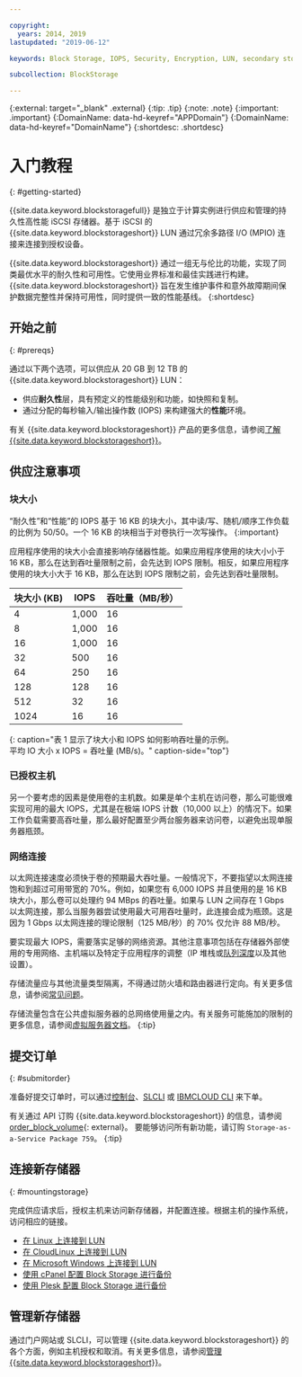 ```yaml
---

copyright:
  years: 2014, 2019
lastupdated: "2019-06-12"

keywords: Block Storage, IOPS, Security, Encryption, LUN, secondary storage, mount storage, provision storage, ISCSI, MPIO, redundant

subcollection: BlockStorage

---
```

{:external: target="_blank" .external}
{:tip: .tip}
{:note: .note}
{:important: .important}
{:DomainName: data-hd-keyref="APPDomain"}
{:DomainName: data-hd-keyref="DomainName"}
{:shortdesc: .shortdesc}

# 入门教程
{: #getting-started}

{{site.data.keyword.blockstoragefull}} 是独立于计算实例进行供应和管理的持久性高性能 iSCSI 存储器。基于 iSCSI 的 {{site.data.keyword.blockstorageshort}} LUN 通过冗余多路径 I/O (MPIO) 连接来连接到授权设备。

{{site.data.keyword.blockstorageshort}} 通过一组无与伦比的功能，实现了同类最优水平的耐久性和可用性。它使用业界标准和最佳实践进行构建。{{site.data.keyword.blockstorageshort}} 旨在发生维护事件和意外故障期间保护数据完整性并保持可用性，同时提供一致的性能基线。
{:shortdesc}

## 开始之前
{: #prereqs}

通过以下两个选项，可以供应从 20 GB 到 12 TB 的 {{site.data.keyword.blockstorageshort}} LUN：<br/>
- 供应**耐久性**层，具有预定义的性能级别和功能，如快照和复制。
- 通过分配的每秒输入/输出操作数 (IOPS) 来构建强大的**性能**环境。

有关 {{site.data.keyword.blockstorageshort}} 产品的更多信息，请参阅[了解 {{site.data.keyword.blockstorageshort}}](/docs/infrastructure/BlockStorage?topic=BlockStorage-About)。

## 供应注意事项

### 块大小

“耐久性”和“性能”的 IOPS 基于 16 KB 的块大小，其中读/写、随机/顺序工作负载的比例为 50/50。一个 16 KB 的块相当于对卷执行一次写操作。
{:important}

应用程序使用的块大小会直接影响存储器性能。如果应用程序使用的块大小小于 16 KB，那么在达到吞吐量限制之前，会先达到 IOPS 限制。相反，如果应用程序使用的块大小大于 16 KB，那么在达到 IOPS 限制之前，会先达到吞吐量限制。

|块大小 (KB)|IOPS|吞吐量（MB/秒）|
|-----|-----|-----|
|4|1,000|16|
|8|1,000|16|
|16|1,000|16|
|32|500|16|
|64|250|16|
|128|128|16|
|512|32|16|
|1024|16|16|
{: caption="表 1 显示了块大小和 IOPS 如何影响吞吐量的示例。<br/>平均 IO 大小 x IOPS = 吞吐量 (MB/s)。" caption-side="top"}

### 已授权主机

另一个要考虑的因素是使用卷的主机数。如果是单个主机在访问卷，那么可能很难实现可用的最大 IOPS，尤其是在极端 IOPS 计数（10,000 以上）的情况下。如果工作负载需要高吞吐量，那么最好配置至少两台服务器来访问卷，以避免出现单服务器瓶颈。

### 网络连接

以太网连接速度必须快于卷的预期最大吞吐量。一般情况下，不要指望以太网连接饱和到超过可用带宽的 70%。例如，如果您有 6,000 IOPS 并且使用的是 16 KB 块大小，那么卷可以处理约 94 MBps 的吞吐量。如果与 LUN 之间存在 1 Gbps 以太网连接，那么当服务器尝试使用最大可用吞吐量时，此连接会成为瓶颈。这是因为 1 Gbps 以太网连接的理论限制（125 MB/秒）的 70% 仅允许 88 MB/秒。

要实现最大 IOPS，需要落实足够的网络资源。其他注意事项包括在存储器外部使用的专用网络、主机端以及特定于应用程序的调整（IP 堆栈或[队列深度](/docs/infrastructure/BlockStorage?topic=BlockStorage-hostqueuesettings)以及其他设置）。

存储流量应与其他流量类型隔离，不得通过防火墙和路由器进行定向。有关更多信息，请参阅[常见问题](/docs/BlockStorage?topic=block-storage-faqs#isolatedstoragetraffic)。

存储流量包含在公共虚拟服务器的总网络使用量之内。有关服务可能施加的限制的更多信息，请参阅[虚拟服务器文档](/docs/vsi?topic=virtual-servers-about-public-virtual-servers#about-public-virtual-servers)。
{:tip}

## 提交订单
{: #submitorder}

准备好提交订单时，可以通过[控制台](/docs/infrastructure/BlockStorage?topic=BlockStorage-orderingthroughConsole)、[SLCLI](/docs/infrastructure/BlockStorage?topic=BlockStorage-orderingthroughCLI) 或 [IBMCLOUD CLI](/docs/cli/reference/ibmcloud?topic=cloud-cli-sl-block-storage#sl_block_volume_order) 来下单。

有关通过 API 订购 {{site.data.keyword.blockstorageshort}} 的信息，请参阅 [order_block_volume](https://softlayer-python.readthedocs.io/en/latest/api/managers/block/#SoftLayer.managers.block.BlockStorageManager.order_block_volume){: external}。
要能够访问所有新功能，请订购 `Storage-as-a-Service Package 759`。
{:tip}

## 连接新存储器
{: #mountingstorage}

完成供应请求后，授权主机来访问新存储器，并配置连接。根据主机的操作系统，访问相应的链接。
- [在 Linux 上连接到 LUN](/docs/infrastructure/BlockStorage?topic=BlockStorage-mountingLinux)
- [在 CloudLinux 上连接到 LUN](/docs/infrastructure/BlockStorage?topic=BlockStorage-mountingCloudLinux)
- [在 Microsoft Windows 上连接到 LUN](/docs/infrastructure/BlockStorage?topic=BlockStorage-mountingWindows)
- [使用 cPanel 配置 Block Storage 进行备份](/docs/infrastructure/BlockStorage?topic=BlockStorage-cPanelBackups)
- [使用 Plesk 配置 Block Storage 进行备份](/docs/infrastructure/BlockStorage?topic=BlockStorage-PleskBackups)

## 管理新存储器

通过门户网站或 SLCLI，可以管理 {{site.data.keyword.blockstorageshort}} 的各个方面，例如主机授权和取消。有关更多信息，请参阅[管理 {{site.data.keyword.blockstorageshort}}](/docs/infrastructure/BlockStorage?topic=BlockStorage-managingstorage)。
